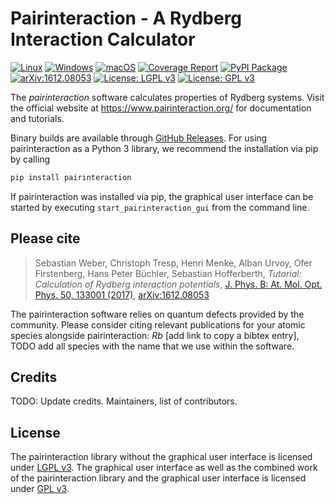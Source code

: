 # Pairinteraction - A Rydberg Interaction Calculator

[![Linux](https://github.com/pairinteraction/pairinteraction/actions/workflows/linux.yml/badge.svg)](https://github.com/pairinteraction/pairinteraction/actions/workflows/linux.yml)
[![Windows](https://github.com/pairinteraction/pairinteraction/actions/workflows/windows.yml/badge.svg)](https://github.com/pairinteraction/pairinteraction/actions/workflows/windows.yml)
[![macOS](https://github.com/pairinteraction/pairinteraction/actions/workflows/macos.yml/badge.svg)](https://github.com/pairinteraction/pairinteraction/actions/workflows/macos.yml)
[![Coverage Report][codecov-svg]][codecov-link]
[![PyPI Package][pypi-svg]][pypi-link]
[![arXiv:1612.08053][arXiv-svg]][arXiv-link]
[![License: LGPL v3][license-lgpl-svg]][license-lgpl-link]
[![License: GPL v3][license-gpl-svg]][license-gpl-link]

The *pairinteraction* software calculates properties of Rydberg systems. Visit the official website at https://www.pairinteraction.org/ for documentation and tutorials.

Binary builds are available through [GitHub Releases](https://github.com/pairinteraction/pairinteraction/releases). For using pairinteraction as a Python 3 library, we recommend the installation via pip by calling

```bash
pip install pairinteraction
```

If pairinteraction was installed via pip, the graphical user interface can be started by executing `start_pairinteraction_gui` from the command line.

## Please cite

> Sebastian Weber, Christoph Tresp, Henri Menke, Alban Urvoy, Ofer Firstenberg, Hans Peter Büchler, Sebastian Hofferberth, *Tutorial: Calculation of Rydberg interaction potentials*, [J. Phys. B: At. Mol. Opt. Phys. 50, 133001 (2017)][journal-link], [arXiv:1612.08053][arXiv-link]

The pairinteraction software relies on quantum defects provided by the community.
Please consider citing relevant publications for your atomic species alongside pairinteraction:
*Rb* [add link to copy a bibtex entry], TODO add all species with the name that we use within the software.

## Credits

TODO: Update credits. Maintainers, list of contributors.

## License

The pairinteraction library without the graphical user interface
is licensed under [LGPL v3][license-lgpl-link].
The graphical user interface as well as the combined work of the pairinteraction
library and the graphical user interface is licensed under [GPL v3][license-gpl-link].


[pypi-svg]: https://img.shields.io/pypi/v/pairinteraction.svg?color=orange
[pypi-link]: https://pypi.org/project/pairinteraction/
[codecov-svg]: https://img.shields.io/badge/code-coverage-blue.svg?style=flat
[codecov-link]: https://www.pairinteraction.org/pairinteraction/coverage/html/index.html
[arXiv-svg]: https://img.shields.io/badge/arXiv-1612.08053-b31b1b.svg?style=flat
[arXiv-link]: https://arxiv.org/abs/1612.08053
[license-lgpl-svg]: https://img.shields.io/badge/License-LGPL_v3-blue.svg?style=flat
[license-gpl-svg]: https://img.shields.io/badge/License-GPLv3-blue.svg?style=flat
[license-lgpl-link]: https://www.gnu.org/licenses/lgpl-3.0.html
[license-gpl-link]: https://www.gnu.org/licenses/gpl-3.0.html
[journal-link]: https://doi.org/10.1088/1361-6455/aa743a
